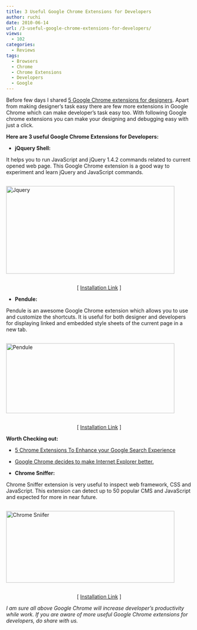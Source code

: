 ```yaml
---
title: 3 Useful Google Chrome Extensions for Developers
author: ruchi
date: 2010-06-14
url: /3-useful-google-chrome-extensions-for-developers/
views:
  - 102
categories:
  - Reviews
tags:
  - Browsers
  - Chrome
  - Chrome Extensions
  - Developers
  - Google
---
```

Before few days I shared [5 Google Chrome extensions for designers][1]. Apart from making designer’s task easy there are few more extensions in Google Chrome which can make developer’s task easy too. With following Google chrome extensions you can make your designing and debugging easy with just a click.

**Here are 3 useful Google Chrome Extensions for Developers:**

  * **jQquery Shell:**

It helps you to run JavaScript and jQuery 1.4.2 commands related to current opened web page. This Google Chrome extension is a good way to experiment and learn jQuery and JavaScript commands.

<img class="wp-image-52351" style="float: none;margin: 15px auto;border: 0px" src="http://cdn.devilsworkshop.org/files/2010/06/Jquery.png" border="0" alt="Jquery" width="456" height="237" />

<p style="text-align: center">
  [ <a href="https://chrome.google.com/extensions/detail/cbbihnlpjnikhccblfddkbddcggagbci" onclick="_gaq.push(['_trackEvent', 'outbound-article', 'https://chrome.google.com/extensions/detail/cbbihnlpjnikhccblfddkbddcggagbci', 'Installation Link']);" >Installation Link</a> ]
</p>

  * **Pendule:**

Pendule is an awesome Google Chrome extension which allows you to use and customize the shortcuts. It is useful for both designer and developers for displaying linked and embedded style sheets of the current page in a new tab.

<img style="float: none;margin: 15px auto;border: 0px" src="http://cdn.devilsworkshop.org/files/2010/06/Pendule.png" border="0" alt="Pendule" width="456" height="189" />

<p style="text-align: center">
  [ <a href="https://chrome.google.com/extensions/detail/gbkffbkamcejhkcaocmkdeiiccpmjfdi" onclick="_gaq.push(['_trackEvent', 'outbound-article', 'https://chrome.google.com/extensions/detail/gbkffbkamcejhkcaocmkdeiiccpmjfdi', 'Installation Link']);" >Installation Link</a> ]
</p>

**Worth Checking out:**

  * [5 Chrome Extensions To Enhance your Google Search Experience][2]
  * [Google Chrome decides to make Internet Explorer better.][3]

  * **Chrome Sniffer:**

Chrome Sniffer extension is very useful to inspect web framework, CSS and JavaScript. This extension can detect up to 50 popular CMS and JavaScript and expected for more in near future.

<img style="float: none;margin: 15px auto;border: 0px" src="http://cdn.devilsworkshop.org/files/2010/06/ChromeSniifer.png" border="0" alt="Chrome Sniifer" width="456" height="194" />

<p style="text-align: center">
  [ <a href="https://chrome.google.com/extensions/detail/homgcnaoacgigpkkljjjekpignblkeae" onclick="_gaq.push(['_trackEvent', 'outbound-article', 'https://chrome.google.com/extensions/detail/homgcnaoacgigpkkljjjekpignblkeae', 'Installation Link']);" >Installation Link</a> ]
</p>

*I am sure all above Google Chrome will increase developer’s productivity while work. If you are aware of more useful Google Chrome extensions for developers, do share with us.*

 [1]: http://devilsworkshop.org/5-useful-google-chrome-extensions-for-designers/
 [2]: http://devilsworkshop.org/5-chrome-extensions-to-enhance-your-google-search-experience-2/
 [3]: http://devilsworkshop.org/google-chrome-decides-to-make-internet-explorer-better/
